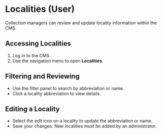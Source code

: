 # Localities (User)

Collection managers can review and update locality information within the CMS.

## Accessing Localities
1. Log in to the CMS.
2. Use the navigation menu to open **Localities**.

## Filtering and Reviewing
- Use the filter panel to search by abbreviation or name.
- Click a locality abbreviation to view details.

## Editing a Locality
- Select the edit icon on a locality to update the abbreviation or name.
- Save your changes. New localities must be added by an administrator.
